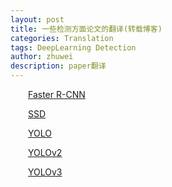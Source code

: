 ```yaml
---
layout: post
title: 一些检测方面论文的翻译(转载博客)
categories: Translation
tags: DeepLearning Detection
author: zhuwei
description: paper翻译
---
```


                            
&emsp;&emsp;[Faster R-CNN](https://blog.csdn.net/u011534057/article/details/51259812)						
		
&emsp;&emsp;[SSD](https://blog.csdn.net/Ai_Smith/article/details/52997456?locationNum=2&fps=1)			
		
&emsp;&emsp;[YOLO](https://blog.csdn.net/hrsstudy/article/details/70305791)			
		
&emsp;&emsp;[YOLOv2](https://blog.csdn.net/weixin_35654926/article/details/72473024)			
		
&emsp;&emsp;[YOLOv3](https://blog.csdn.net/baobei0112/article/details/79754058)			
